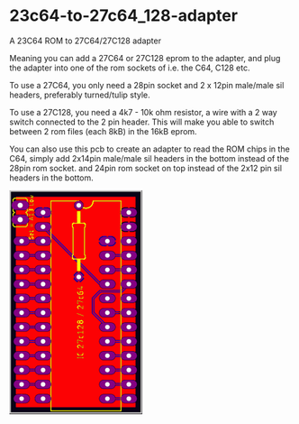 # 23c64-to-27c64_128-adapter
A 23C64 ROM to 27C64/27C128 adapter

Meaning you can add a 27C64 or 27C128 eprom to the adapter, and plug the adapter into one of the rom sockets of i.e. the C64, C128 etc.

To use a 27C64, you only need a 28pin socket and 2 x 12pin male/male sil headers, preferably turned/tulip style.

To use a 27C128, you need a 4k7 - 10k ohm resistor, a wire with a 2 way switch connected to the 2 pin header. This will make you able to switch between 2 rom files (each 8kB) in the 16kB eprom.

You can also use this pcb to create an adapter to read the ROM chips in the C64, simply add 2x14pin male/male sil headers in the bottom instead of the 28pin rom socket. and 24pin rom socket on top instead of the 2x12 pin sil headers in the bottom.

![Rom Adapter](Pics/top.png)
